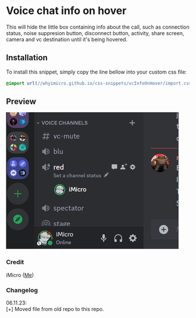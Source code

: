 # Voice chat info on hover
This will hide the little box containing info about the call, such as connection status, noise suppresion button, disconnect button, activity, share screen, camera and vc destination until it's being hovered.
## Installation
To install this snippet, simply copy the line bellow into your custom css file:
```css
@import url(//whyimicro.github.io/css-snippets/vcInfoOnHover/import.css);
```
## Preview
![image](https://raw.githubusercontent.com/WhyiMicro/css-snippets/main/_previews/vcInfoOnHover.gif)
### Credit
iMicro ([Me](https://github.com/WhyiMicro))
### Changelog
06.11.23: <br>
[+] Moved file from old repo to this repo.

